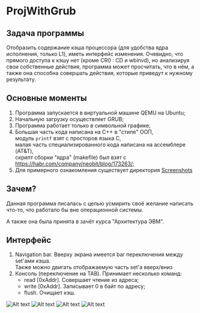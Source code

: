 # ProjWithGrub
## Задача программы
Отобразить содержание кэша процессора (для удобства ядра исполнения, только L1), иметь интерфейс изменения.
Очевидно, что прямого доступа к кэшу нет (кроме CR0 : CD и wbinvd), но анализируя свои собственные действия, программа может просчитать, что в нём, 
а также она способна совершать действия, которые приведут к нужному результату.

## Основные моменты
1. Программа запускается в виртуальной машине QEMU на Ubuntu;
2. Начальную загрузку осуществляет GRUB;
3. Программа работает только в символьной графике;
4. Большая часть кода написана на C++ в "стиле" ООП,  
   модуль `printf` взят с просторов языка C,  
   малая часть специализированного кода написана на ассемблере (AT&T),  
   скрипт сборки "ядра" (makefile) был взят с https://habr.com/company/neobit/blog/173263/;
5. Для примерного ознакомления существует директория [Screenshots](https://github.com/BobCatC/ProjWithGrub/tree/master/Screenshots)

## Зачем?
Данная программа писалась с целью усмирить своё желание написать что-то, что работало бы вне операционной системы.

А также она была принята в зачёт курса "Архитектура ЭВМ".

## Интерфейс
1. Navigation bar. Вверху экрана имеется bar переключения между set'ами кэша.  
   Также можно двигать отображаемую часть set'а вверх/вниз
2. Консоль (переключение на TAB). Принимает несколько команд:
    - read [0xAddr]. Совершает чтение из адреса;
    - write [0xAddr]. Записывает 0 в байт по адресу;
    - flush. Очищает кэш.

![Alt text](/Screenshots/1\)%20startup%20screen.png?raw=true "Начальный экран")
![Alt text](/Screenshots/6\)%20read%20result%20\(the%20same%20cache-line\).png?raw=true "Результат чтения одного байта из указанного адреса")
![Alt text](/Screenshots/5\)%20write%20result.png?raw=true "Результат записи одного байта в указанный адрес")
![Alt text](/Screenshots/8\)%20flush%20result.png?raw=true "Результат очистки кэша")

